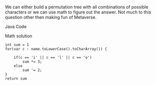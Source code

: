 We can either build a permutation tree with all combinations 
of possible characters or we can use math to figure out the answer.
Not much to this question other then making fun of Metaverse.


Java Code

Math solution
```
int sum = 1
for(var c : name.toLowerCase().toCharArray()) {

    if(c == 'i' || c == 'l' || c == 'o')
        sum *= 3;
    else
        sum '= 2;
}
return sum
```